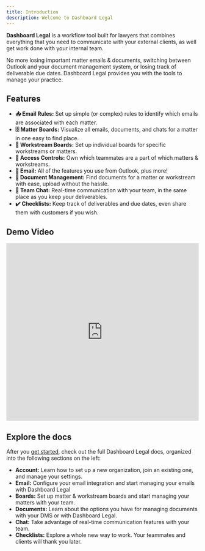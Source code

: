 ```yaml
---
title: Introduction
description: Welcome to Dashboard Legal
---
```


**Dashboard Legal** is a workflow tool built for lawyers that combines everything that you need to communicate with your external clients, as well get work done with your internal team.

No more losing important matter emails & documents, switching between Outlook and your document management system, or losing track of deliverable due dates. Dashboard Legal provides you with the tools to manage your practice.


## Features

- **📥 Email Rules:** Set up simple (or complex) rules to identify which emails are associated with each matter.
- **🗄️ Matter Boards:** Visualize all emails, documents, and chats for a matter in one easy to find place.
- **📁 Workstream Boards:** Set up individual boards for specific workstreams or matters.
- **🔐 Access Controls:** Own which teammates are a part of which matters & workstreams.
- **📨 Email:** All of the features you use from Outlook, plus more!
- **📄 Document Management:** Find documents for a matter or workstream with ease, upload without the hassle.
- **💬 Team Chat:** Real-time communication with your team, in the same place as you keep your deliverables.
- **✔️ Checklists:** Keep track of deliverables and due dates, even share them with customers if you wish.


## Demo Video

<iframe width="100%" height="464" src="https://www.youtube.com/embed/6moFtatIt-E" frameborder="0" allow="accelerometer; autoplay; clipboard-write; encrypted-media; gyroscope; picture-in-picture" allowfullscreen></iframe>

## Explore the docs

After you [get started](./intro/getting-started/), check out the full Dashboard Legal docs, organized into the following sections on the left:

* **Account:** Learn how to set up a new organization, join an existing one, and manage your settings.
* **Email:** Configure your email integration and start managing your emails with Dashboard Legal
* **Boards:** Set up matter & workstream boards and start managing your matters with your team.
* **Documents:** Learn about the options you have for managing documents with your DMS or with Dashboard Legal.
* **Chat:** Take advantage of real-time communication features with your team.
* **Checklists:** Explore a whole new way to work. Your teammates and clients will thank you later.
